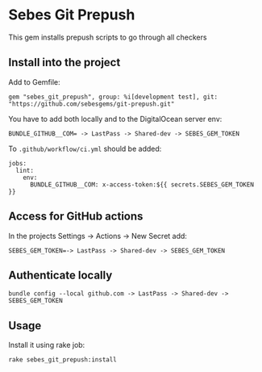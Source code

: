 # Sebes Git Prepush

This gem installs prepush scripts to go through all checkers

## Install into the project
Add to Gemfile:
```
gem "sebes_git_prepush", group: %i[development test], git: "https://github.com/sebesgems/git-prepush.git"
```
You have to add both locally and to the DigitalOcean server env:
```
BUNDLE_GITHUB__COM= -> LastPass -> Shared-dev -> SEBES_GEM_TOKEN
```
To `.github/workflow/ci.yml` should be added:
```
jobs:
  lint:
    env:
      BUNDLE_GITHUB__COM: x-access-token:${{ secrets.SEBES_GEM_TOKEN }}
```

## Access for GitHub actions 

In the projects Settings -> Actions -> New Secret add:

```
SEBES_GEM_TOKEN=-> LastPass -> Shared-dev -> SEBES_GEM_TOKEN
```

## Authenticate locally

```
bundle config --local github.com -> LastPass -> Shared-dev -> SEBES_GEM_TOKEN
```


## Usage

Install it using rake job:

```
rake sebes_git_prepush:install
```
